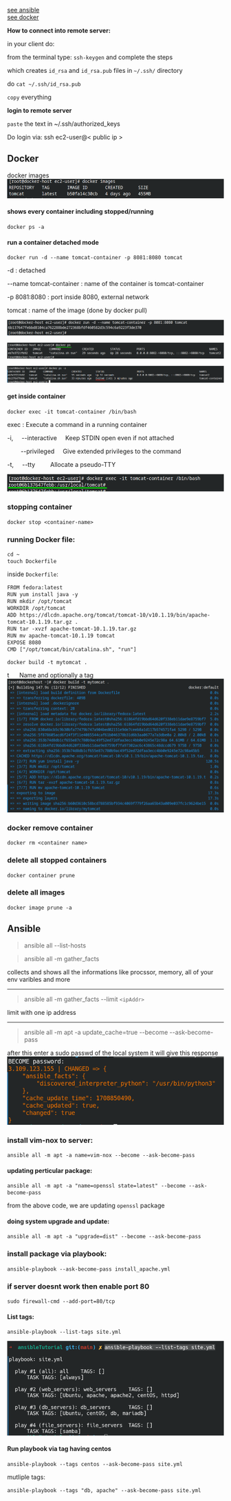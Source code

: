 [see ansible](#ansible)<br>
[see docker](#docker)<br>

**How to connect into remote server:**

in your client do:

from the terminal type: `ssh-keygen` and complete the steps

which creates `id_rsa` and `id_rsa.pub` files in `~/.ssh/` directory

do `cat ~/.ssh/id_rsa.pub`

`copy` everything

**login to remote server**

`paste` the text in ~/.ssh/authorized_keys

Do login via: ssh ec2-user@< public ip >

## Docker 

docker images
![images](./img/Screenshot_20240220_125435.png)

#### shows every container including stopped/running
``` shell
docker ps -a
```

#### run a container detached mode 
``` shell
docker run -d --name tomcat-container -p 8081:8080 tomcat
```
-d : detached

--name tomcat-container : name of the container is tomcat-container

-p 8081:8080 : port inside 8080, external network

tomcat : name of the image (done by docker pull)

![create container](./img/Screenshot_20240220_130505.png)

![docker ps](./img/Screenshot_20240220_133814.png)

![docker ps -a](./img/Screenshot_20240220_133530.png)

#### get inside container

``` shell
docker exec -it tomcat-container /bin/bash
```
exec : Execute a command in a running container

-i, &nbsp;&nbsp;&nbsp;&nbsp;--interactive &nbsp;&nbsp;&nbsp;&nbsp;Keep STDIN open even if not attached

&nbsp;&nbsp;&nbsp;&nbsp;&nbsp;&nbsp;&nbsp;&nbsp;--privileged &nbsp;&nbsp;&nbsp;&nbsp;Give extended privileges to the command

-t, &nbsp;&nbsp;&nbsp;&nbsp;--tty &nbsp;&nbsp;&nbsp;&nbsp;&nbsp;&nbsp;&nbsp;&nbsp;Allocate a pseudo-TTY

![executeInsideImg](./img/Screenshot_20240220_132507.png)

### stopping container
``` shell
docker stop <container-name>
```

### running Docker file:

``` shell
cd ~
touch Dockerfile
```
inside `Dockerfile`:
```
FROM fedora:latest
RUN yum install java -y
RUN mkdir /opt/tomcat
WORKDIR /opt/tomcat
ADD https://dlcdn.apache.org/tomcat/tomcat-10/v10.1.19/bin/apache-tomcat-10.1.19.tar.gz .
RUN tar -xvzf apache-tomcat-10.1.19.tar.gz
RUN mv apache-tomcat-10.1.19 tomcat
EXPOSE 8080
CMD ["/opt/tomcat/bin/catalina.sh", "run"]
```

``` shell
docker build -t mytomcat .
```
t &nbsp;&nbsp;&nbsp;&nbsp; Name and optionally a tag 
![dockerBuildImg](./img/Screenshot_20240221_181512.png)


### docker remove container
```
docker rm <container name>
```

### delete all stopped containers

``` shell
docker container prune
```

### delete all images 
``` shell
docker image prune -a
```

## Ansible

> ansible all --list-hosts

> ansible all -m gather_facts

collects and shows all the informations like procssor, memory, all of your env varibles and more
***
> ansible all -m gather_facts --limit `<ipAddr>`

limit with one ip address
***
> ansible all -m apt -a update_cache=true --become --ask-become-pass

after this enter a sudo passwd of the local system it will give this response
![Screenshot_20240225_141559.png](./img/Screenshot_20240225_141559.png)


### install vim-nox to server:
``` shell
ansible all -m apt -a name=vim-nox --become --ask-become-pass
```

#### updating perticular package:

``` shell
ansible all -m apt -a "name=openssl state=latest" --become --ask-become-pass
```
from the above code, we are updating `openssl` package


#### doing system upgrade and update:
``` shell
ansible all -m apt -a "upgrade=dist" --become --ask-become-pass
```

### install package via playbook:

``` shell
ansible-playbook --ask-become-pass install_apache.yml
```

### if server doesnt work then enable port 80
``` shell
sudo firewall-cmd --add-port=80/tcp
```

#### List tags:
``` shell
ansible-playbook --list-tags site.yml
```
![tagsOutput](./img/Screenshot_20240306_120328.png)

#### Run playbook via tag having centos

``` shell
ansible-playbook --tags centos --ask-become-pass site.yml
```

mutliple tags:

``` shell
ansible-playbook --tags "db, apache" --ask-become-pass site.yml
```




 